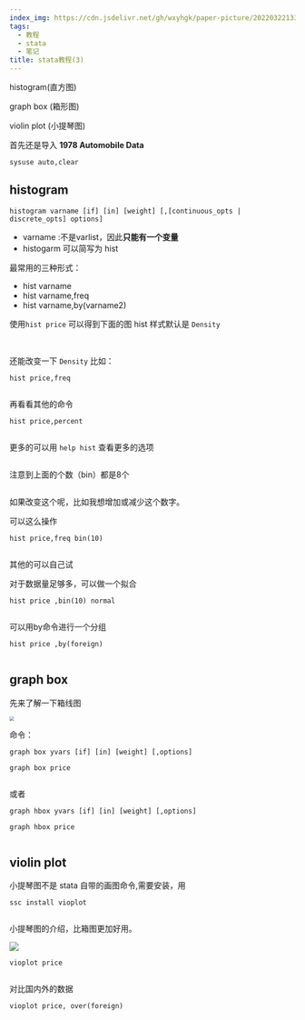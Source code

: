 ```yaml
---
index_img: https://cdn.jsdelivr.net/gh/wxyhgk/paper-picture/202203221333771.png
tags:
  - 教程
  - stata
  - 笔记
title: stata教程(3)
---
```

histogram(直方图)

graph box (箱形图)

violin plot (小提琴图)



首先还是导入 **1978 Automobile Data**

`sysuse auto,clear`

## histogram

```
histogram varname [if] [in] [weight] [,[continuous_opts | discrete_opts] options]
```

* varname :不是varlist，因此**只能有一个变量**
* histogarm 可以简写为 hist



最常用的三种形式：

* hist varname
* hist varname,freq
* hist  varname,by(varname2)



使用`hist price` 可以得到下面的图 hist 样式默认是 `Density`

<img src="https://cdn.jsdelivr.net/gh/wxyhgk/paper-picture/202203232005565.png" alt="" style="zoom: 25%;" />



<img src="https://cdn.jsdelivr.net/gh/wxyhgk/paper-picture/202203232005567.png" alt="" style="zoom: 50%;" />



还能改变一下 `Density` 比如：

`hist price,freq`

<img src="https://cdn.jsdelivr.net/gh/wxyhgk/paper-picture/202203232005568.png" alt="" style="zoom:25%;" />



再看看其他的命令

`hist price,percent` 

<img src="https://cdn.jsdelivr.net/gh/wxyhgk/paper-picture/202203232005569.png" alt="" style="zoom:25%;" />



更多的可以用 `help hist` 查看更多的选项

<img src="https://cdn.jsdelivr.net/gh/wxyhgk/paper-picture/202203232005570.png" alt="" style="zoom: 33%;" />



注意到上面的个数（bin）都是8个

<img src="https://cdn.jsdelivr.net/gh/wxyhgk/paper-picture/202203232005571.png" alt="" style="zoom: 33%;" />

如果改变这个呢，比如我想增加或减少这个数字。



可以这么操作

`hist price,freq bin(10)`

<img src="https://cdn.jsdelivr.net/gh/wxyhgk/paper-picture/202203232005572.png" alt="" style="zoom:25%;" />

其他的可以自己试



对于数据量足够多，可以做一个拟合

`hist price ,bin(10) normal`

<img src="https://cdn.jsdelivr.net/gh/wxyhgk/paper-picture/202203232028067.png" alt="" style="zoom: 25%;" />



可以用by命令进行一个分组

`hist price ,by(foreign)`

<img src="https://cdn.jsdelivr.net/gh/wxyhgk/paper-picture/202203232028069.png" alt="" style="zoom: 33%;" />

## graph box

先来了解一下箱线图

<img src="https://cdn.jsdelivr.net/gh/wxyhgk/paper-picture/202203232012504.png" style="zoom:50%;" />

命令：

```
graph box yvars [if] [in] [weight] [,options]
```

`graph box price`

<img src="https://cdn.jsdelivr.net/gh/wxyhgk/paper-picture/202203232028070.png" alt="" style="zoom:33%;" />

或者

```
graph hbox yvars [if] [in] [weight] [,options]
```

`graph hbox price`

<img src="https://cdn.jsdelivr.net/gh/wxyhgk/paper-picture/202203232028071.png" alt="" style="zoom:33%;" />





## violin plot

小提琴图不是 stata 自带的画图命令,需要安装，用

```
ssc install vioplot
```

<img src="https://cdn.jsdelivr.net/gh/wxyhgk/paper-picture/202203232028072.png" alt="" style="zoom:67%;" />

小提琴图的介绍，比箱图更加好用。

![](https://cdn.jsdelivr.net/gh/wxyhgk/paper-picture/202203232028073.png)



`vioplot price`

<img src="https://cdn.jsdelivr.net/gh/wxyhgk/paper-picture/202203232028074.png" alt="" style="zoom:33%;" />



对比国内外的数据

`vioplot price, over(foreign)`

<img src="https://cdn.jsdelivr.net/gh/wxyhgk/paper-picture/202203232028075.png" alt="" style="zoom:50%;" />
